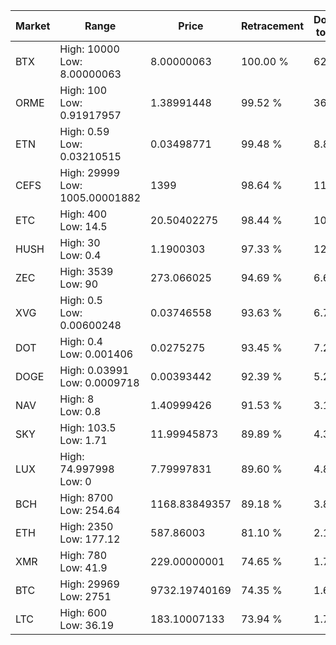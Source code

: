 | Market | Range | Price| Retracement | Doubles to 50% |
| --- | --- | --- | --- | --- |
| BTX | High: 10000<br />Low: 8.00000063 | 8.00000063 | 100.00 % | 625.50 |
| ORME | High: 100<br />Low: 0.91917957 | 1.38991448 | 99.52 % | 36.30 |
| ETN | High: 0.59<br />Low: 0.03210515 | 0.03498771 | 99.48 % | 8.89 |
| CEFS | High: 29999<br />Low: 1005.00001882 | 1399 | 98.64 % | 11.08 |
| ETC | High: 400<br />Low: 14.5 | 20.50402275 | 98.44 % | 10.11 |
| HUSH | High: 30<br />Low: 0.4 | 1.1900303 | 97.33 % | 12.77 |
| ZEC | High: 3539<br />Low: 90 | 273.066025 | 94.69 % | 6.64 |
| XVG | High: 0.5<br />Low: 0.00600248 | 0.03746558 | 93.63 % | 6.75 |
| DOT | High: 0.4<br />Low: 0.001406 | 0.0275275 | 93.45 % | 7.29 |
| DOGE | High: 0.03991<br />Low: 0.0009718 | 0.00393442 | 92.39 % | 5.20 |
| NAV | High: 8<br />Low: 0.8 | 1.40999426 | 91.53 % | 3.12 |
| SKY | High: 103.5<br />Low: 1.71 | 11.99945873 | 89.89 % | 4.38 |
| LUX | High: 74.997998<br />Low: 0 | 7.79997831 | 89.60 % | 4.81 |
| BCH | High: 8700<br />Low: 254.64 | 1168.83849357 | 89.18 % | 3.83 |
| ETH | High: 2350<br />Low: 177.12 | 587.86003 | 81.10 % | 2.15 |
| XMR | High: 780<br />Low: 41.9 | 229.00000001 | 74.65 % | 1.79 |
| BTC | High: 29969<br />Low: 2751 | 9732.19740169 | 74.35 % | 1.68 |
| LTC | High: 600<br />Low: 36.19 | 183.10007133 | 73.94 % | 1.74 |

